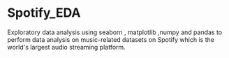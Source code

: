 # Spotify_EDA
Exploratory data analysis using seaborn , matplotlib ,numpy and pandas to perform data analysis on music-related datasets on  Spotify which is the world's largest audio streaming platform. 
